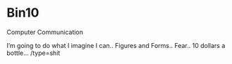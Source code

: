 # Bin10
Computer Communication


I’m going to do what I imagine I can.. Figures and Forms.. Fear.. 10 dollars a bottle… /type=shit 